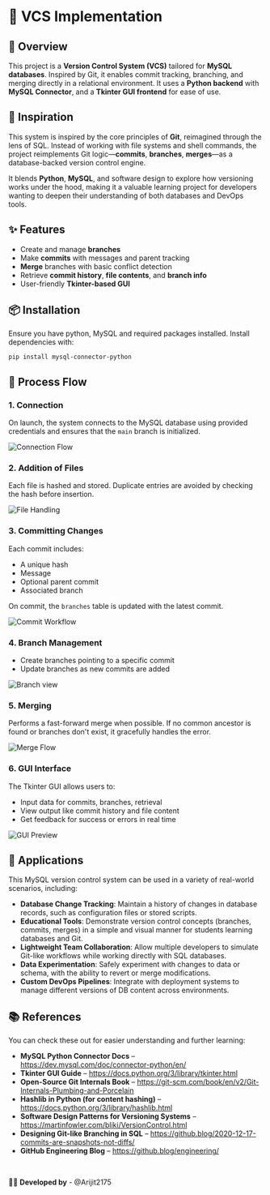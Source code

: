 # 🔧 VCS Implementation

## 📄 Overview 
This project is a **Version Control System (VCS)** tailored for **MySQL databases**. Inspired by Git, it enables commit tracking, branching, and merging directly in a relational environment. It uses a **Python backend** with **MySQL Connector**, and a **Tkinter GUI frontend** for ease of use.

## 🌱 Inspiration
This system is inspired by the core principles of **Git**, reimagined through the lens of SQL. Instead of working with file systems and shell commands, the project reimplements Git logic—**commits**, **branches**, **merges**—as a database-backed version control engine. 

It blends **Python**, **MySQL**, and software design to explore how versioning works under the hood, making it a valuable learning project for developers wanting to deepen their understanding of both databases and DevOps tools.

## ✨ Features
- Create and manage **branches**  
- Make **commits** with messages and parent tracking  
- **Merge** branches with basic conflict detection  
- Retrieve **commit history**, **file contents**, and **branch info**  
- User-friendly **Tkinter-based GUI**

## 📦 Installation
Ensure you have python, MySQL and required packages installed.
Install dependencies with:
```
pip install mysql-connector-python
```

## 🔁 Process Flow

### 1. **Connection**
On launch, the system connects to the MySQL database using provided credentials and ensures that the `main` branch is initialized.

![Connection Flow](assets/connection.png)

### 2. **Addition of Files**
Each file is hashed and stored. Duplicate entries are avoided by checking the hash before insertion.

![File Handling](assets/add_file.png)

### 3. **Committing Changes**
Each commit includes:
- A unique hash
- Message
- Optional parent commit
- Associated branch

On commit, the `branches` table is updated with the latest commit.

![Commit Workflow](assets/commit.png)

### 4. **Branch Management**
- Create branches pointing to a specific commit
- Update branches as new commits are added

![Branch view](assets/branch.png)

### 5. **Merging**
Performs a fast-forward merge when possible. If no common ancestor is found or branches don't exist, it gracefully handles the error.

![Merge Flow](assets/merge.png)

### 6. **GUI Interface**
The Tkinter GUI allows users to:
- Input data for commits, branches, retrieval
- View output like commit history and file content
- Get feedback for success or errors in real time

![GUI Preview](assets/gui.png)

## 🚀 Applications
This MySQL version control system can be used in a variety of real-world scenarios, including:

- **Database Change Tracking**: Maintain a history of changes in database records, such as configuration files or stored scripts.
- **Educational Tools**: Demonstrate version control concepts (branches, commits, merges) in a simple and visual manner for students learning databases and Git.
- **Lightweight Team Collaboration**: Allow multiple developers to simulate Git-like workflows while working directly with SQL databases.
- **Data Experimentation**: Safely experiment with changes to data or schema, with the ability to revert or merge modifications.
- **Custom DevOps Pipelines**: Integrate with deployment systems to manage different versions of DB content across environments.

## 📚 References
You can check these out for easier understanding and further learning:

- **MySQL Python Connector Docs** – https://dev.mysql.com/doc/connector-python/en/  
- **Tkinter GUI Guide** – https://docs.python.org/3/library/tkinter.html  
- **Open-Source Git Internals Book** – https://git-scm.com/book/en/v2/Git-Internals-Plumbing-and-Porcelain   
- **Hashlib in Python (for content hashing)** – https://docs.python.org/3/library/hashlib.html  
- **Software Design Patterns for Versioning Systems** – https://martinfowler.com/bliki/VersionControl.html  
- **Designing Git-like Branching in SQL** – https://github.blog/2020-12-17-commits-are-snapshots-not-diffs/  
- **GitHub Engineering Blog** – https://github.blog/engineering/ 

<br>

👨‍💻 **Developed by** - @Arijit2175